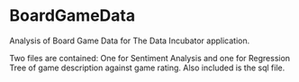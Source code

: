# BoardGameData
Analysis of Board Game Data for The Data Incubator application. 

Two files are contained: One for Sentiment Analysis and one for Regression Tree of game description against game rating. 
Also included is the sql file.

